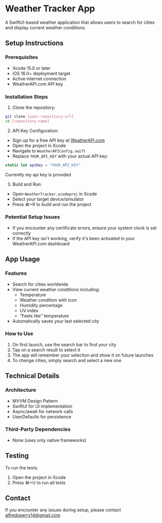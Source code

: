 # Weather Tracker App

A SwiftUI-based weather application that allows users to search for cities and display current weather conditions.

## Setup Instructions

### Prerequisites
- Xcode 15.0 or later
- iOS 16.0+ deployment target
- Active internet connection
- WeatherAPI.com API key

### Installation Steps
1. Clone the repository:
```bash
git clone [your-repository-url]
cd [repository-name]
```

2. API Key Configuration:
- Sign up for a free API key at [WeatherAPI.com](https://www.weatherapi.com)
- Open the project in Xcode
- Navigate to `WeatherAPIConfig.swift`
- Replace `YOUR_API_KEY` with your actual API key:
```swift
static let apiKey = "YOUR_API_KEY"
```

Currently my api key is provided

3. Build and Run:
- Open `WeatherTracker.xcodeproj` in Xcode
- Select your target device/simulator
- Press ⌘+R to build and run the project

### Potential Setup Issues
- If you encounter any certificate errors, ensure your system clock is set correctly
- If the API key isn't working, verify it's been activated in your WeatherAPI.com dashboard

## App Usage

### Features
- Search for cities worldwide
- View current weather conditions including:
  - Temperature
  - Weather condition with icon
  - Humidity percentage
  - UV index
  - "Feels like" temperature
- Automatically saves your last selected city

### How to Use
1. On first launch, use the search bar to find your city
2. Tap on a search result to select it
3. The app will remember your selection and show it on future launches
4. To change cities, simply search and select a new one

## Technical Details

### Architecture
- MVVM Design Pattern
- SwiftUI for UI implementation
- Async/await for network calls
- UserDefaults for persistence

### Third-Party Dependencies
- None (uses only native frameworks)

## Testing

To run the tests:
1. Open the project in Xcode
2. Press ⌘+U to run all tests

## Contact

If you encounter any issues during setup, please contact alfredoperry14@gmail.com
